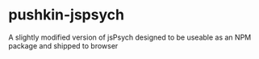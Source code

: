 # pushkin-jspsych
A slightly modified version of jsPsych designed to be useable as an NPM package and shipped to browser
